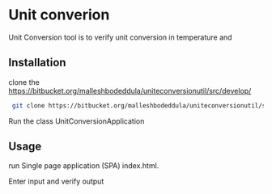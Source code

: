 # Unit converion

Unit Conversion tool is to verify unit conversion in temperature and

## Installation

clone the https://bitbucket.org/malleshbodeddula/uniteconversionutil/src/develop/

```bash
 git clone https://bitbucket.org/malleshbodeddula/uniteconversionutil/src/develop/ 

```
Run the class UnitConversionApplication

## Usage

run Single page application (SPA) index.html.

Enter input and verify output

